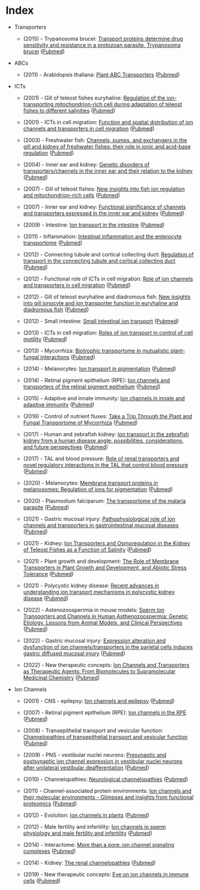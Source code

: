 # Index 

- Transporters
  - (2015) - Trypanosoma brucei: [Transport proteins determine drug sensitivity and resistance in a protozoan parasite, Trypanosoma brucei](https://doi.org/10.3389/FPHAR.2015.00032) ([Pubmed](https://pubmed.ncbi.nlm.nih.gov/25814953))
- ABCs
  - (2011) - Arabidopsis thaliana: [Plant ABC Transporters](https://doi.org/10.1199/TAB.0153) ([Pubmed](https://pubmed.ncbi.nlm.nih.gov/22303277))
- ICTs
  - (2001) - Gill of teleost fishes euryhaline: [Regulation of the ion-transporting mitochondrion-rich cell during adaptation of teleost fishes to different salinities](https://doi.org/10.2108/ZSJ.18.1163) ([Pubmed](https://pubmed.ncbi.nlm.nih.gov/11911073))

  - (2001) - ICTs in cell migration: [Function and spatial distribution of ion channels and transporters in cell migration](https://doi.org/10.1152/AJPRENAL.2001.280.5.F739) ([Pubmed](https://pubmed.ncbi.nlm.nih.gov/11292615))

  - (2003) - Freshwater fish: [Channels, pumps, and exchangers in the gill and kidney of freshwater fishes: their role in ionic and acid-base regulation](https://doi.org/10.1002/JEZ.A.10309) ([Pubmed](https://pubmed.ncbi.nlm.nih.gov/14598386))

  - (2004) - Inner ear and kidney: [Genetic disorders of transporters/channels in the inner ear and their relation to the kidney](https://doi.org/10.1007/S00467-004-1626-6) ([Pubmed](https://pubmed.ncbi.nlm.nih.gov/15365806))

  - (2007) - Gill of teleost fishes: [New insights into fish ion regulation and mitochondrion-rich cells](https://doi.org/10.1016/J.CBPA.2007.06.416) ([Pubmed](https://pubmed.ncbi.nlm.nih.gov/17689996))

  - (2007) - Inner ear and kidney: [Functional significance of channels and transporters expressed in the inner ear and kidney](https://doi.org/10.1152/AJPCELL.00024.2007) ([Pubmed](https://pubmed.ncbi.nlm.nih.gov/17670895))

  - (2009) - Intestine: [Ion transport in the intestine](https://doi.org/10.1097/MOG.0B013E3283260900) ([Pubmed](https://pubmed.ncbi.nlm.nih.gov/19528875))

  - (2011) - Inflammation: [Intestinal inflammation and the enterocyte transportome](https://doi.org/10.1042/BST0391096) ([Pubmed](https://pubmed.ncbi.nlm.nih.gov/21787355))

  - (2012) - Connecting tubule and cortical collecting duct: [Regulation of transport in the connecting tubule and cortical collecting duct](https://doi.org/10.1002/CPHY.C110052) ([Pubmed](https://pubmed.ncbi.nlm.nih.gov/23227301))

  - (2012) - Functional role of ICTs in cell migration: [Role of ion channels and transporters in cell migration](https://doi.org/10.1152/PHYSREV.00018.2011) ([Pubmed](https://pubmed.ncbi.nlm.nih.gov/23073633))

  - (2012) - Gill of teleost euryhaline and diadromous fish: [New insights into gill ionocyte and ion transporter function in euryhaline and diadromous fish](https://doi.org/10.1016/J.RESP.2012.07.019) ([Pubmed](https://pubmed.ncbi.nlm.nih.gov/22850177))

  - (2012) - Small intestine: [Small intestinal ion transport](https://doi.org/10.1097/MOG.0B013E32834E7BC3) ([Pubmed](https://pubmed.ncbi.nlm.nih.gov/22157512))

  - (2013) - ICTs in cell migration: [Roles of ion transport in control of cell motility](https://doi.org/10.1002/CPHY.C110056) ([Pubmed](https://pubmed.ncbi.nlm.nih.gov/23720281))

  - (2013) - Mycorrhiza: [Biotrophic transportome in mutualistic plant-fungal interactions](https://doi.org/10.1007/S00572-013-0496-9) ([Pubmed](https://pubmed.ncbi.nlm.nih.gov/23572325))

  - (2014) - Melanocytes: [Ion transport in pigmentation](https://doi.org/10.1016/J.ABB.2014.06.020) ([Pubmed](https://pubmed.ncbi.nlm.nih.gov/25034214))

  - (2014) - Retinal pigment epithelium (RPE): [Ion channels and transporters of the retinal pigment epithelium](https://doi.org/10.1016/J.EXER.2014.05.005) ([Pubmed](https://pubmed.ncbi.nlm.nih.gov/25152360))

  - (2015) - Adaptive and innate immunity: [Ion channels in innate and adaptive immunity](https://doi.org/10.1146/ANNUREV-IMMUNOL-032414-112212) ([Pubmed](https://pubmed.ncbi.nlm.nih.gov/25861976))

  - (2016) - Control of nutrient fluxes: [Take a Trip Through the Plant and Fungal Transportome of Mycorrhiza](https://doi.org/10.1016/J.TPLANTS.2016.07.010) ([Pubmed](https://pubmed.ncbi.nlm.nih.gov/27514454))

  - (2017) - Human and zebrafish kidney: [Ion transport in the zebrafish kidney from a human disease angle: possibilities, considerations, and future perspectives](https://doi.org/10.1152/AJPRENAL.00425.2016) ([Pubmed](https://pubmed.ncbi.nlm.nih.gov/27852607))

  - (2017) - TAL and blood pressure: [Role of renal transporters and novel regulatory interactions in the TAL that control blood pressure](https://doi.org/10.1152/PHYSIOLGENOMICS.00017.2017) ([Pubmed](https://pubmed.ncbi.nlm.nih.gov/28389525))
  - (2020) - Melanocytes: [Membrane transport proteins in melanosomes: Regulation of ions for pigmentation](https://doi.org/10.1016/J.BBAMEM.2020.183318) ([Pubmed](https://pubmed.ncbi.nlm.nih.gov/32333855))

  - (2020) - Plasmodium falciparum: [The transportome of the malaria parasite](https://doi.org/10.1111/BRV.12565) ([Pubmed](https://pubmed.ncbi.nlm.nih.gov/31701663))

  - (2021) - Gastric mucosal injury: [Pathophysiological role of ion channels and transporters in gastrointestinal mucosal diseases](https://doi.org/10.1007/S00018-021-04011-5) ([Pubmed](https://pubmed.ncbi.nlm.nih.gov/34778915))

  - (2021) - Kidney: [Ion Transporters and Osmoregulation in the Kidney of Teleost Fishes as a Function of Salinity](https://doi.org/10.3389/FPHYS.2021.664588) ([Pubmed](https://pubmed.ncbi.nlm.nih.gov/33967835))

  - (2021) - Plant growth and development: [The Role of Membrane Transporters in Plant Growth and Development, and Abiotic Stress Tolerance](https://doi.org/10.3390/IJMS222312792) ([Pubmed](https://pubmed.ncbi.nlm.nih.gov/34884597))

  - (2021) - Polycystic kidney disease: [Recent advances in understanding ion transport mechanisms in polycystic kidney disease](https://doi.org/10.1042/CS20210370) ([Pubmed](https://pubmed.ncbi.nlm.nih.gov/34751394))

  - (2022) - Astenozoosperimia in mouse models: [Sperm Ion Transporters and Channels in Human Asthenozoospermia: Genetic Etiology, Lessons from Animal Models, and Clinical Perspectives](https://doi.org/10.3390/IJMS23073926) ([Pubmed](https://pubmed.ncbi.nlm.nih.gov/35409285))

  - (2022) - Gastric mucosal injury: [Expression alteration and dysfunction of ion channels/transporters in the parietal cells induces gastric diffused mucosal injury](https://doi.org/10.1016/J.BIOPHA.2022.112660) ([Pubmed](https://pubmed.ncbi.nlm.nih.gov/35276516))

  - (2022) - New therapeutic concepts: [Ion Channels and Transporters as Therapeutic Agents: From Biomolecules to Supramolecular Medicinal Chemistry](https://doi.org/10.3390/BIOMEDICINES10040885) ([Pubmed](https://pubmed.ncbi.nlm.nih.gov/35453638))

- Ion Channels
  - (2001) - CNS - epilepsy: [Ion channels and epilepsy](https://doi.org/10.1002/AJMG.1582) ([Pubmed](https://pubmed.ncbi.nlm.nih.gov/11579435))

  - (2007) - Retinal pigment epithelium (RPE): [Ion channels in the RPE](https://doi.org/10.1016/J.PRETEYERES.2006.12.002) ([Pubmed](https://pubmed.ncbi.nlm.nih.gov/17258931))

  - (2008) - Transepithelial transport and vesicular function: [Channelopathies of transepithelial transport and vesicular function](https://doi.org/10.1016/S0065-2660(08)01005-5) ([Pubmed](https://pubmed.ncbi.nlm.nih.gov/19185187))
  - (2009) - PNS - vestibular nuclei neurons: [Presynaptic and postsynaptic ion channel expression in vestibular nuclei neurons after unilateral vestibular deafferentation](https://doi.org/10.3233/VES-2009-0348) ([Pubmed](https://pubmed.ncbi.nlm.nih.gov/20495236))

  - (2010) - Channelopathies: [Neurological channelopathies](https://doi.org/10.1146/ANNUREV-NEURO-060909-153122) ([Pubmed](https://pubmed.ncbi.nlm.nih.gov/20331364))

  - (2011) - Channel-associated protein environments: [Ion channels and their molecular environments - Glimpses and insights from functional proteomics](https://doi.org/10.1016/j.semcdb.2010.09.015) ([Pubmed](https://pubmed.ncbi.nlm.nih.gov/20934526))

  - (2012) - Evolution: [Ion channels in plants](https://doi.org/10.1152/PHYSREV.00038.2011) ([Pubmed](https://pubmed.ncbi.nlm.nih.gov/23073631))

  - (2012) - Male fertility and infertility: [Ion channels in sperm physiology and male fertility and infertility](https://doi.org/10.2164/JANDROL.111.015552) ([Pubmed](https://pubmed.ncbi.nlm.nih.gov/22441763))

  - (2014) - Interactome: [More than a pore: ion channel signaling complexes](https://doi.org/10.1523/JNEUROSCI.3275-14.2014) ([Pubmed](https://pubmed.ncbi.nlm.nih.gov/25392484))

  - (2014) - Kidney: [The renal channelopathies](https://doi.org/10.1177/0004563214531403) ([Pubmed](https://pubmed.ncbi.nlm.nih.gov/24662008))

  - (2019) - New therapeutic concepts: [Eye on ion channels in immune cells](https://doi.org/10.1126/SCISIGNAL.AAW8014) ([Pubmed](https://pubmed.ncbi.nlm.nih.gov/30862701))
